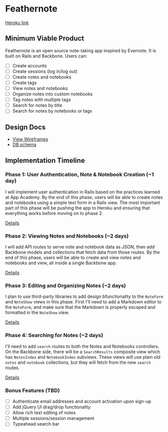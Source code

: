 # Feathernote

[Heroku link][heroku]

[heroku]: https://myfeathernote.herokuapp.com/

## Minimum Viable Product
Feathernote is an open source note-taking app inspired by Evernote. It is built on Rails and Backbone. Users can:

<!-- This is a Markdown checklist. Use it to keep track of your progress! -->

- [ ] Create accounts
- [ ] Create sessions (log in/log out)
- [ ] Create notes and notebooks
- [ ] Create tags
- [ ] View notes and notebooks
- [ ] Organize notes into custom notebooks
- [ ] Tag notes with multiple tags
- [ ] Search for notes by title
- [ ] Search for notes by notebooks or tags

## Design Docs
* [View Wireframes][views]
* [DB schema][schema]

[views]: ./docs/views.md
[schema]: ./docs/schema.md

## Implementation Timeline

### Phase 1: User Authentication, Note & Notebook Creation (~1 day)
I will implement user authentication in Rails based on the practices learned at
App Academy. By the end of this phase, users will be able to create notes and notebooks using
a simple text form in a Rails view. The most important part of this phase will
be pushing the app to Heroku and ensuring that everything works before moving on
to phase 2.

[Details][phase-one]

### Phase 2: Viewing Notes and Notebooks (~2 days)
I will add API routes to serve note and notebook data as JSON, then add Backbone
models and collections that fetch data from those routes. By the end of this
phase, users will be able to create and view notes and notebooks and view, all
inside a single Backbone app.

[Details][phase-two]

### Phase 3: Editing and Organizing Notes (~2 days)
I plan to use third-party libraries to add design bfunctionality to the `NoteForm` and
`NoteShow` views in this phase. First I'll need to add a Markdown editor to the
`NoteForm`, and make sure that the Markdown is properly escaped and formatted in
the `NoteShow` view.

[Details][phase-three]

### Phase 4: Searching for Notes (~2 days)
I'll need to add `search` routes to both the Notes and Notebooks controllers. On the
Backbone side, there will be a `SearchResults` composite view which has `NotesIndex`
and `NotebookIndex` subviews. These views will use plain old `notes` and `notebook` collections, but they will fetch from the new `search` routes.

[Details][phase-four]

### Bonus Features (TBD)
- [ ] Authenticate email addresses and account activation upon sign-up
- [ ] Add jQuery UI drag/drop functionality
- [ ] Allow rich text editing of notes
- [ ] Multiple sessions/session management
- [ ] Typeahead search bar

[phase-one]: ./docs/phases/phase1.md
[phase-two]: ./docs/phases/phase2.md
[phase-three]: ./docs/phases/phase3.md
[phase-four]: ./docs/phases/phase4.md
[phase-five]: ./docs/phases/phase5.md

